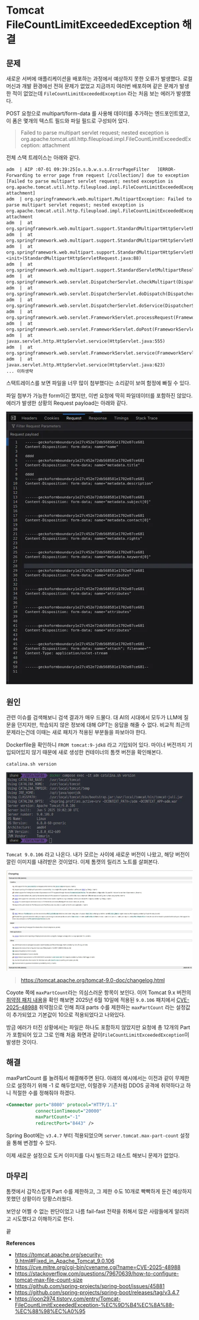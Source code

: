# Tomcat FileCountLimitExceededException 해결

## 문제

새로운 서버에 애플리케이션을 배포하는 과정에서 예상하지 못한 오류가 발생했다. 로컬 머신과 개발 환경에선 전혀 문제가 없었고 지금까지 여러번 배포하며 같은 문제가 발생한 적이 없었는데 `FileCountLimitExceededException` 라는 처음 보는 에러가 발생했다.

POST 요청으로 multipart/form-data 를 사용해 데이터를 추가하는 엔드포인트였고, 이 폼은 몇개의 텍스트 필드와 파일 필드로 구성되어 있다.

> Failed to parse multipart servlet request; nested exception is org.apache.tomcat.util.http.fileupload.impl.FileCountLimitExceededException: attachment

전체 스택 트레이스는 아래와 같다.

```
adm  | AIP :07-01 09:39:25[o.s.b.w.s.s.ErrorPageFilter   ]ERROR- Forwarding to error page from request [/collection/] due to exception [Failed to parse multipart servlet request; nested exception is org.apache.tomcat.util.http.fileupload.impl.FileCountLimitExceededException: attachment]
adm  | org.springframework.web.multipart.MultipartException: Failed to parse multipart servlet request; nested exception is org.apache.tomcat.util.http.fileupload.impl.FileCountLimitExceededException: attachment
adm  | 	at org.springframework.web.multipart.support.StandardMultipartHttpServletRequest.handleParseFailure(StandardMultipartHttpServletRequest.java:124)
adm  | 	at org.springframework.web.multipart.support.StandardMultipartHttpServletRequest.parseRequest(StandardMultipartHttpServletRequest.java:115)
adm  | 	at org.springframework.web.multipart.support.StandardMultipartHttpServletRequest.<init>(StandardMultipartHttpServletRequest.java:88)
adm  | 	at org.springframework.web.multipart.support.StandardServletMultipartResolver.resolveMultipart(StandardServletMultipartResolver.java:122)
adm  | 	at org.springframework.web.servlet.DispatcherServlet.checkMultipart(DispatcherServlet.java:1205)
adm  | 	at org.springframework.web.servlet.DispatcherServlet.doDispatch(DispatcherServlet.java:1039)
adm  | 	at org.springframework.web.servlet.DispatcherServlet.doService(DispatcherServlet.java:963)
adm  | 	at org.springframework.web.servlet.FrameworkServlet.processRequest(FrameworkServlet.java:1006)
adm  | 	at org.springframework.web.servlet.FrameworkServlet.doPost(FrameworkServlet.java:909)
adm  | 	at javax.servlet.http.HttpServlet.service(HttpServlet.java:555)
adm  | 	at org.springframework.web.servlet.FrameworkServlet.service(FrameworkServlet.java:883)
adm  | 	at javax.servlet.http.HttpServlet.service(HttpServlet.java:623)
... 이하생략
```

스택트레이스를 보면 파일을 너무 많이 첨부했다는 소리같이 보여 함정에 빠질 수 있다.

파일 첨부가 가능한 form이긴 했지만, 이번 요청에 딱히 파일데이터를 포함하진 않았다. 에러가 발생한 상황의 Request payload는 아래와 같다.

![2](https://raw.githubusercontent.com/ShanePark/mdblog/main/devlife/todayError/Tomcat-FileCountLimitExceededException.assets/2.webp)

## 원인

관련 이슈를 검색해보니 검색 결과가 매우 드물다. 대 AI의 시대에서 모두가 LLM에 질문을 던지지만, 학습되지 않은 정보에 대해 GPT는 응답을 해줄 수 없다. 비교적 최근의 문제라는건데 이때는 새로 패치가 적용된 부분들을 파보아야 한다.

Dockerfile을 확인하니 `FROM tomcat:9-jdk8` 라고 기입되어 있다. 마이너 버전까지 기입되어있지 않기 때문에 새로 생성한 컨테이너의 톰캣 버전을 확인해본다.

```bash
catalina.sh version
```

![1](https://raw.githubusercontent.com/ShanePark/mdblog/main/devlife/todayError/Tomcat-FileCountLimitExceededException.assets/1.webp)

 `Tomcat 9.0.106` 라고 나온다. 내가 모르는 사이에 새로운 버전이 나왔고, 해당 버전이 깔린 이미지를 내려받은 것이었다. 이제 톰캣의 릴리즈 노트를 살펴본다.

![3](https://raw.githubusercontent.com/ShanePark/mdblog/main/devlife/todayError/Tomcat-FileCountLimitExceededException.assets/3.webp)

> https://tomcat.apache.org/tomcat-9.0-doc/changelog.html

Coyote 쪽에 `maxPartCount`라는 의심스러운 항목이 보인다. 이어 Tomcat 9.x 버전의 [취약점 패치 내용](https://tomcat.apache.org/security-9.html#Fixed_in_Apache_Tomcat_9.0.106)을 확인 해보면 2025년 6월 10일에 적용된 `9.0.106` 패치에서 [CVE-2025-48988](https://cve.mitre.org/cgi-bin/cvename.cgi?name=CVE-2025-48988) 취약점으로 인해 최대 parts 수를 제한하는 `maxPartCount` 라는 설정값이 추가되었고 기본값이 10으로 적용되었다고 나와있다.

방금 에러가 터진 상황에서는 파일은 하나도 포함하지 않았지만 요청에 총 12개의 Part가 포함되어 있고 그로 인해 처음 화면과 같이`FileCountLimitExceededException`이 발생한 것이다.

## 해결

maxPartCount 를 늘려줘서 해결해주면 된다. 아래의 예시에서는 이전과 같이 무제한으로 설정하기 위해 -1 로 해두었지만, 이럴경우 기존처럼 DDOS 공격에 취약하다고 하니 적절한 수를 정해줘야 하겠다.

```xml
<Connector port="8080" protocol="HTTP/1.1"
           connectionTimeout="20000"
           maxPartCount="-1" 
           redirectPort="8443" />
```

Spring Boot에는 `v3.4.7` 부터 적용되었으며 `server.tomcat.max-part-count` 설정을 통해 변경할 수 있다.

이제 새로운 설정으로 도커 이미지를 다시 빌드하고 테스트 해보니 문제가 없었다.

## 마무리

톰캣에서 갑작스럽게 Part 수를 제한하고, 그 제한 수도 10개로 빡빡하게 둔건 예상하지 못했던 상황이라 당황스러웠다.

보안상 어쩔 수 없는 판단이었고 나름 fail-fast 전략을 취해서 많은 사람들에게 알리려고 시도했다고 이해하기로 한다.

끝

**References**

- https://tomcat.apache.org/security-9.html#Fixed_in_Apache_Tomcat_9.0.106
- https://cve.mitre.org/cgi-bin/cvename.cgi?name=CVE-2025-48988
- https://stackoverflow.com/questions/79670639/how-to-configure-tomcat-max-file-count-size
- https://github.com/spring-projects/spring-boot/issues/45881
- https://github.com/spring-projects/spring-boot/releases/tag/v3.4.7
- https://joon2974.tistory.com/entry/Tomcat-FileCountLimitExceededException-%EC%9D%B4%EC%8A%88-%EC%88%98%EC%A0%95